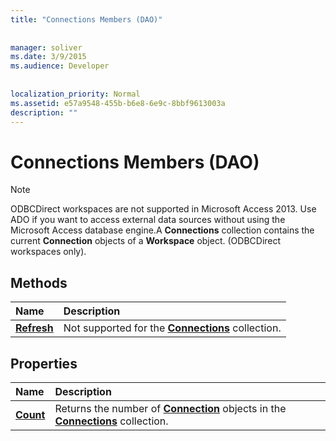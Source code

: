 ```yaml
---
title: "Connections Members (DAO)"
  
  
manager: soliver
ms.date: 3/9/2015
ms.audience: Developer
 
  
localization_priority: Normal
ms.assetid: e57a9548-455b-b6e8-6e9c-8bbf9613003a
description: ""
---
```


# Connections Members (DAO)

> [!NOTE]
> ODBCDirect workspaces are not supported in Microsoft Access 2013. Use ADO if you want to access external data sources without using the Microsoft Access database engine.A **Connections** collection contains the current **Connection** objects of a **Workspace** object. (ODBCDirect workspaces only). 
  
## Methods

|**Name**|**Description**|
|:-----|:-----|
|**[Refresh](connections-refresh-method-dao.md)** <br/> |Not supported for the **[Connections](connections-collection-dao.md)** collection.  <br/> |
   
## Properties

|**Name**|**Description**|
|:-----|:-----|
|**[Count](connections-count-property-dao.md)** <br/> |Returns the number of **[Connection](connection-object-dao.md)** objects in the **[Connections](connections-collection-dao.md)** collection.  <br/> |
   

